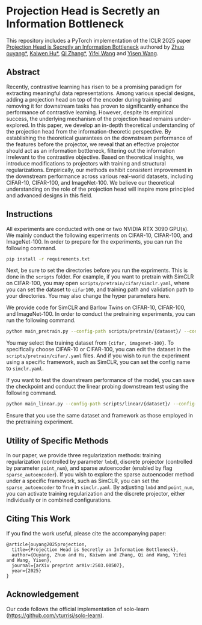 # Projection Head is Secretly an Information Bottleneck
This repository includes a PyTorch implementation of the ICLR 2025 paper [Projection Head is Secretly an Information Bottleneck]() authored by [Zhuo ouyang*](), [Kaiwen Hu*](https://kaotty.github.io/), [Qi Zhang*](), [Yifei Wang](https://yifeiwang77.com/) and [Yisen Wang](https://yisenwang.github.io/).

## Abstract
Recently, contrastive learning has risen to be a promising paradigm for extracting meaningful data representations. Among various special designs, adding a projection head on top of the encoder during training and removing it for downstream tasks has proven to significantly enhance the performance of contrastive learning. However, despite its empirical success, the underlying mechanism of the projection head remains under-explored. In this paper, we develop an in-depth theoretical understanding of the projection head from the information-theoretic perspective. By establishing the theoretical guarantees on the downstream performance of the features before the projector, we reveal that an effective projector should act as an information bottleneck, filtering out the information irrelevant to the contrastive objective. Based on theoretical insights, we introduce modifications to projectors with training and structural regularizations. Empirically, our methods exhibit consistent improvement in the downstream performance across various real-world datasets, including CIFAR-10, CIFAR-100, and ImageNet-100. We believe our theoretical understanding on the role of the projection head will inspire more principled and advanced designs in this field.

## Instructions
All experiments are conducted with one or two NVIDIA RTX 3090 GPU(s). We mainly conduct the following experiments on CIFAR-10, CIFAR-100, and ImageNet-100. In order to prepare for the experiments, you can run the following command.
```bash
pip install -r requirements.txt
```

Next, be sure to set the directories before you run the expriments. This is done in the `scripts` folder. For example, if you want to pretrain with SimCLR on CIFAR-100, you may open `scripts/pretrain/cifar/simclr.yaml`, where you can set the dataset to `cifar100`, and training path and validation path to your directories. You may also change the hyper parameters here.

We provide code for SimCLR and Barlow Twins on CIFAR-10, CIFAR-100, and ImageNet-100. In order to conduct the pretraining experiments, you can run the following command.
```bash
python main_pretrain.py --config-path scripts/pretrain/{dataset}/ --config-name {config-name}
```
You may select the training dataset from `{cifar, imagenet-100}`. To specifically choose CIFAR-10 or CIFAR-100, you can edit the dataset in the `scripts/pretrain/cifar/.yaml` files. And if you wish to run the experiment using a specific framework, such as SimCLR, you can set the config name to `simclr.yaml`.
<!-- You may set the config name to the one corresponding to the framework under this path. For instance, if you want to run the SimCLR experiments, you can set the config name to `simclr.yaml`. -->
If you want to test the downstream performance of the model, you can save the checkpoint and conduct the linear probing downstream test using the following command.
```bash
python main_linear.py --config-path scripts/linear/{dataset}/ --config-name {config-name}
```
Ensure that you use the same dataset and framework as those employed in the pretraining experiment.

## Utility of Specific Methods
In our paper, we provide three regularization methods: training regularization (controlled by parameter `lmbd`), discrete projector (controlled by parameter `point_num`), and sparse autoencoder (enabled by flag `sparse_autoencoder`). If you wish to explore the sparse autoencoder method under a specific framework, such as SimCLR, you can set the `sparse_autoencoder` to `True` in `simclr.yaml`. By adjusting `lmbd` and `point_num`, you can activate training regularization and the discrete projector, either individually or in combined configurations.
<!-- Alternatively, you are free to use other autoencoder implementations of your choice. By incorporating the `self.sparse_autoencoder` function, the sparse autoencoder can serve as an effective projector. -->


## Citing This Work
If you find the work useful, please cite the accompanying paper:
```
@article{ouyang2025projection,
  title={Projection Head is Secretly an Information Bottleneck},
  author={Ouyang, Zhuo and Hu, Kaiwen and Zhang, Qi and Wang, Yifei and Wang, Yisen},
  journal={arXiv preprint arXiv:2503.00507},
  year={2025}
}
```

## Acknowledgement
Our code follows the official implementation of solo-learn (https://github.com/vturrisi/solo-learn).
